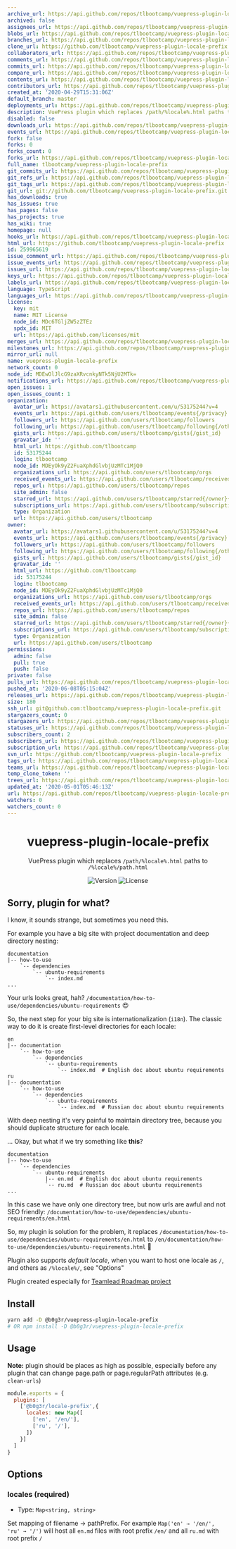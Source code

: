 ```yaml
---
archive_url: https://api.github.com/repos/tlbootcamp/vuepress-plugin-locale-prefix/{archive_format}{/ref}
archived: false
assignees_url: https://api.github.com/repos/tlbootcamp/vuepress-plugin-locale-prefix/assignees{/user}
blobs_url: https://api.github.com/repos/tlbootcamp/vuepress-plugin-locale-prefix/git/blobs{/sha}
branches_url: https://api.github.com/repos/tlbootcamp/vuepress-plugin-locale-prefix/branches{/branch}
clone_url: https://github.com/tlbootcamp/vuepress-plugin-locale-prefix.git
collaborators_url: https://api.github.com/repos/tlbootcamp/vuepress-plugin-locale-prefix/collaborators{/collaborator}
comments_url: https://api.github.com/repos/tlbootcamp/vuepress-plugin-locale-prefix/comments{/number}
commits_url: https://api.github.com/repos/tlbootcamp/vuepress-plugin-locale-prefix/commits{/sha}
compare_url: https://api.github.com/repos/tlbootcamp/vuepress-plugin-locale-prefix/compare/{base}...{head}
contents_url: https://api.github.com/repos/tlbootcamp/vuepress-plugin-locale-prefix/contents/{+path}
contributors_url: https://api.github.com/repos/tlbootcamp/vuepress-plugin-locale-prefix/contributors
created_at: '2020-04-29T15:31:06Z'
default_branch: master
deployments_url: https://api.github.com/repos/tlbootcamp/vuepress-plugin-locale-prefix/deployments
description: VuePress plugin which replaces /path/%locale%.html paths to /%locale%/path.html
disabled: false
downloads_url: https://api.github.com/repos/tlbootcamp/vuepress-plugin-locale-prefix/downloads
events_url: https://api.github.com/repos/tlbootcamp/vuepress-plugin-locale-prefix/events
fork: false
forks: 0
forks_count: 0
forks_url: https://api.github.com/repos/tlbootcamp/vuepress-plugin-locale-prefix/forks
full_name: tlbootcamp/vuepress-plugin-locale-prefix
git_commits_url: https://api.github.com/repos/tlbootcamp/vuepress-plugin-locale-prefix/git/commits{/sha}
git_refs_url: https://api.github.com/repos/tlbootcamp/vuepress-plugin-locale-prefix/git/refs{/sha}
git_tags_url: https://api.github.com/repos/tlbootcamp/vuepress-plugin-locale-prefix/git/tags{/sha}
git_url: git://github.com/tlbootcamp/vuepress-plugin-locale-prefix.git
has_downloads: true
has_issues: true
has_pages: false
has_projects: true
has_wiki: true
homepage: null
hooks_url: https://api.github.com/repos/tlbootcamp/vuepress-plugin-locale-prefix/hooks
html_url: https://github.com/tlbootcamp/vuepress-plugin-locale-prefix
id: 259965619
issue_comment_url: https://api.github.com/repos/tlbootcamp/vuepress-plugin-locale-prefix/issues/comments{/number}
issue_events_url: https://api.github.com/repos/tlbootcamp/vuepress-plugin-locale-prefix/issues/events{/number}
issues_url: https://api.github.com/repos/tlbootcamp/vuepress-plugin-locale-prefix/issues{/number}
keys_url: https://api.github.com/repos/tlbootcamp/vuepress-plugin-locale-prefix/keys{/key_id}
labels_url: https://api.github.com/repos/tlbootcamp/vuepress-plugin-locale-prefix/labels{/name}
language: TypeScript
languages_url: https://api.github.com/repos/tlbootcamp/vuepress-plugin-locale-prefix/languages
license:
  key: mit
  name: MIT License
  node_id: MDc6TGljZW5zZTEz
  spdx_id: MIT
  url: https://api.github.com/licenses/mit
merges_url: https://api.github.com/repos/tlbootcamp/vuepress-plugin-locale-prefix/merges
milestones_url: https://api.github.com/repos/tlbootcamp/vuepress-plugin-locale-prefix/milestones{/number}
mirror_url: null
name: vuepress-plugin-locale-prefix
network_count: 0
node_id: MDEwOlJlcG9zaXRvcnkyNTk5NjU2MTk=
notifications_url: https://api.github.com/repos/tlbootcamp/vuepress-plugin-locale-prefix/notifications{?since,all,participating}
open_issues: 1
open_issues_count: 1
organization:
  avatar_url: https://avatars1.githubusercontent.com/u/53175244?v=4
  events_url: https://api.github.com/users/tlbootcamp/events{/privacy}
  followers_url: https://api.github.com/users/tlbootcamp/followers
  following_url: https://api.github.com/users/tlbootcamp/following{/other_user}
  gists_url: https://api.github.com/users/tlbootcamp/gists{/gist_id}
  gravatar_id: ''
  html_url: https://github.com/tlbootcamp
  id: 53175244
  login: tlbootcamp
  node_id: MDEyOk9yZ2FuaXphdGlvbjUzMTc1MjQ0
  organizations_url: https://api.github.com/users/tlbootcamp/orgs
  received_events_url: https://api.github.com/users/tlbootcamp/received_events
  repos_url: https://api.github.com/users/tlbootcamp/repos
  site_admin: false
  starred_url: https://api.github.com/users/tlbootcamp/starred{/owner}{/repo}
  subscriptions_url: https://api.github.com/users/tlbootcamp/subscriptions
  type: Organization
  url: https://api.github.com/users/tlbootcamp
owner:
  avatar_url: https://avatars1.githubusercontent.com/u/53175244?v=4
  events_url: https://api.github.com/users/tlbootcamp/events{/privacy}
  followers_url: https://api.github.com/users/tlbootcamp/followers
  following_url: https://api.github.com/users/tlbootcamp/following{/other_user}
  gists_url: https://api.github.com/users/tlbootcamp/gists{/gist_id}
  gravatar_id: ''
  html_url: https://github.com/tlbootcamp
  id: 53175244
  login: tlbootcamp
  node_id: MDEyOk9yZ2FuaXphdGlvbjUzMTc1MjQ0
  organizations_url: https://api.github.com/users/tlbootcamp/orgs
  received_events_url: https://api.github.com/users/tlbootcamp/received_events
  repos_url: https://api.github.com/users/tlbootcamp/repos
  site_admin: false
  starred_url: https://api.github.com/users/tlbootcamp/starred{/owner}{/repo}
  subscriptions_url: https://api.github.com/users/tlbootcamp/subscriptions
  type: Organization
  url: https://api.github.com/users/tlbootcamp
permissions:
  admin: false
  pull: true
  push: false
private: false
pulls_url: https://api.github.com/repos/tlbootcamp/vuepress-plugin-locale-prefix/pulls{/number}
pushed_at: '2020-06-08T05:15:04Z'
releases_url: https://api.github.com/repos/tlbootcamp/vuepress-plugin-locale-prefix/releases{/id}
size: 180
ssh_url: git@github.com:tlbootcamp/vuepress-plugin-locale-prefix.git
stargazers_count: 0
stargazers_url: https://api.github.com/repos/tlbootcamp/vuepress-plugin-locale-prefix/stargazers
statuses_url: https://api.github.com/repos/tlbootcamp/vuepress-plugin-locale-prefix/statuses/{sha}
subscribers_count: 2
subscribers_url: https://api.github.com/repos/tlbootcamp/vuepress-plugin-locale-prefix/subscribers
subscription_url: https://api.github.com/repos/tlbootcamp/vuepress-plugin-locale-prefix/subscription
svn_url: https://github.com/tlbootcamp/vuepress-plugin-locale-prefix
tags_url: https://api.github.com/repos/tlbootcamp/vuepress-plugin-locale-prefix/tags
teams_url: https://api.github.com/repos/tlbootcamp/vuepress-plugin-locale-prefix/teams
temp_clone_token: ''
trees_url: https://api.github.com/repos/tlbootcamp/vuepress-plugin-locale-prefix/git/trees{/sha}
updated_at: '2020-05-01T05:46:13Z'
url: https://api.github.com/repos/tlbootcamp/vuepress-plugin-locale-prefix
watchers: 0
watchers_count: 0
---
```


<h1 align="center">vuepress-plugin-locale-prefix</h1>
<div align="center">

VuePress plugin which replaces `/path/%locale%.html` paths to `/%locale%/path.html`

![Version](https://img.shields.io/npm/v/@b0g3r/vuepress-plugin-locale-prefix?style=flat-square)
![License](https://img.shields.io/npm/l/@b0g3r/vuepress-plugin-locale-prefix?style=flat-square)

</div>

## Sorry, plugin for what?

I know, it sounds strange, but sometimes you need this.

For example you have a big site with project documentation and deep directory nesting:
```
documentation
|-- how-to-use
    `-- dependencies
        `-- ubuntu-requirements
            `-- index.md
...
```

Your urls looks great, hah? `/documentation/how-to-use/dependencies/ubuntu-requirements` 😍

So, the next step for your big site is internationalization (`i18n`). The classic way to do it is create first-level directories for each locale:
```
en
|-- documentation
    `-- how-to-use
        `-- dependencies
            `-- ubuntu-requirements
                `-- index.md  # English doc about ubuntu requirements
ru
|-- documentation
    `-- how-to-use
        `-- dependencies
            `-- ubuntu-requirements
                `-- index.md  # Russian doc about ubuntu requirements
```

With deep nesting it's very painful to maintain directory tree, because you should duplicate structure for each locale. 

... Okay, but what if we try something like **this**?

```
documentation
|-- how-to-use
    `-- dependencies
        `-- ubuntu-requirements
            |-- en.md  # English doc about ubuntu requirements
            `-- ru.md  # Russian doc about ubuntu requirements
...
```

In this case we have only one directory tree, but now urls are awful and not SEO friendly: `/documentation/how-to-use/dependencies/ubuntu-requirements/en.html`

So, my plugin is solution for the problem, it replaces `/documentation/how-to-use/dependencies/ubuntu-requirements/en.html` to `/en/documentation/how-to-use/dependencies/ubuntu-requirements.html` 🎉

Plugin also supports _default locale_, when you want to host one locale as `/`, and others as `/%locale%/`, see "Options" 

Plugin created especially for [Teamlead Roadmap project](https://github.com/tlbootcamp/tlroadmap)

## Install

```sh
yarn add -D @b0g3r/vuepress-plugin-locale-prefix
# OR npm install -D @b0g3r/vuepress-plugin-locale-prefix
```

## Usage
**Note:** plugin should be places as high as possible, especially before any plugin that can change page.path or page.regularPath attributes (e.g. `clean-urls`) 

```js
module.exports = {
  plugins: [
    ['@b0g3r/locale-prefix',{
      locales: new Map([
        ['en', '/en/'],
        ['ru', '/'],
      ]) 
    }]
  ]
}
```

## Options

### locales (required)
- Type: `Map<string, string>`

Set mapping of filename → pathPrefix. For example `Map('en' → '/en/', 'ru' → '/')` will host all `en.md` files with root prefix `/en/` and all `ru.md` with root prefix `/`
